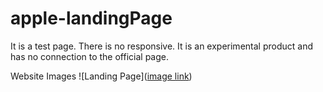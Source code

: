 # apple-landingPage

It is a test page. 
There is no responsive. 
It is an experimental product and has no connection to the official page.

Website Images
![Landing Page]([image link](https://media.discordapp.net/attachments/1022228664164827268/1228324873185525901/image.png?ex=662ba1ae&is=66192cae&hm=3ded4b8861c6eb9b40753c047f6ba45ff2522720bffc126a9a65598048009e9f&=&format=webp&quality=lossless&width=550&height=275))
